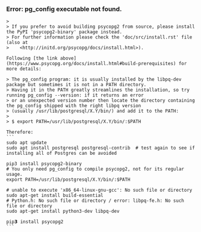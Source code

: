 ### Error: pg_config executable not found.
    > 
    > If you prefer to avoid building psycopg2 from source, please install the PyPI 'psycopg2-binary' package instead.
    > For further information please check the 'doc/src/install.rst' file (also at
    >    <http://initd.org/psycopg/docs/install.html>).

    Following [the link above](https://www.psycopg.org/docs/install.html#build-prerequisites) for more details:

    > The pg_config program: it is usually installed by the libpq-dev package but sometimes it is not in a PATH directory.
    > Having it in the PATH greatly streamlines the installation, so try running pg_config --version: if it returns an error
    > or an unexpected version number then locate the directory containing the pg_config shipped with the right libpq version
    > (usually /usr/lib/postgresql/X.Y/bin/) and add it to the PATH:
    > 
    > $ export PATH=/usr/lib/postgresql/X.Y/bin/:$PATH

    Therefore:
    ```
    sudo apt update
    sudo apt install postgresql postgresql-contrib  # test again to see if installing all of Postgres can be avoided
    
    pip3 install psycopg2-binary
    # You only need pg_config to compile psycopg2, not for its regular usage.
    export PATH=/usr/lib/postgresql/X.Y/bin/:$PATH

    # unable to execute 'x86_64-linux-gnu-gcc': No such file or directory
    sudo apt-get install build-essential
    # Python.h: No such file or directory / error: libpq-fe.h: No such file or directory
    sudo apt-get install python3-dev libpq-dev
    
    pip𝟯 install psycopg2
    ```

